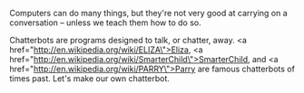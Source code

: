 Computers can do many things, but they're not very good at carrying on a conversation – unless we teach them how to do so.

Chatterbots are programs designed to talk, or chatter, away. <a href=\"http://en.wikipedia.org/wiki/ELIZA\">Eliza</a>, <a href=\"http://en.wikipedia.org/wiki/SmarterChild\">SmarterChild</a>, and <a href=\"http://en.wikipedia.org/wiki/PARRY\">Parry</a> are famous chatterbots of times past. Let's make our own chatterbot.
